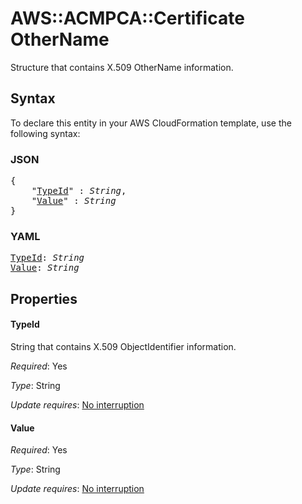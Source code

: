 # AWS::ACMPCA::Certificate OtherName

Structure that contains X.509 OtherName information.

## Syntax

To declare this entity in your AWS CloudFormation template, use the following syntax:

### JSON

<pre>
{
    "<a href="#typeid" title="TypeId">TypeId</a>" : <i>String</i>,
    "<a href="#value" title="Value">Value</a>" : <i>String</i>
}
</pre>

### YAML

<pre>
<a href="#typeid" title="TypeId">TypeId</a>: <i>String</i>
<a href="#value" title="Value">Value</a>: <i>String</i>
</pre>

## Properties

#### TypeId

String that contains X.509 ObjectIdentifier information.

_Required_: Yes

_Type_: String

_Update requires_: [No interruption](https://docs.aws.amazon.com/AWSCloudFormation/latest/UserGuide/using-cfn-updating-stacks-update-behaviors.html#update-no-interrupt)

#### Value

_Required_: Yes

_Type_: String

_Update requires_: [No interruption](https://docs.aws.amazon.com/AWSCloudFormation/latest/UserGuide/using-cfn-updating-stacks-update-behaviors.html#update-no-interrupt)
